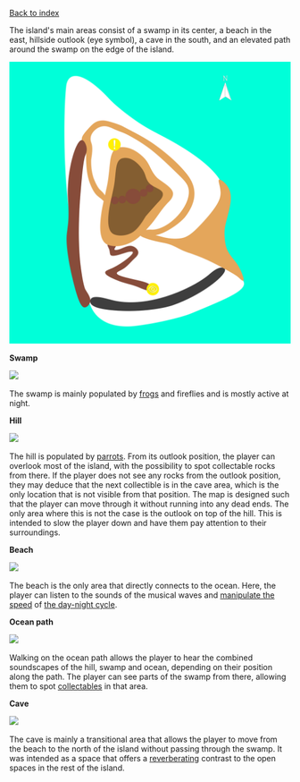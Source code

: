 [Back to index](Soundgarden_Documentation.md)


The island's main areas consist of a swamp in its center, a beach in the east, hillside outlook (eye symbol), a cave in the south, and an elevated path around the swamp on the edge of the island.

![](attachments/island%201.png)

**Swamp**

![](attachments/HighresScreenshot00001.png)

The swamp is mainly populated by [frogs](Sound_Frogs.md) and fireflies and is mostly active at night.


**Hill**

![](attachments/HighresScreenshot00006.png)

The hill is populated by [parrots](Sound_Parrots.md). From its outlook position, the player can overlook most of the island, with the possibility to spot collectable rocks from there. If the player does not see any rocks from the outlook position, they may deduce that the next collectible is in the cave area, which is the only location that is not visible from that position. The map is designed such that the player can move through it without running into any dead ends. The only area where this is not the case is the outlook on top of the hill. This is intended to slow the player down and have them pay attention to their surroundings.


**Beach**

![](attachments/HighresScreenshot00005.png)

The beach is the only area that directly connects to the ocean. Here, the player can listen to the sounds of the musical waves and [manipulate the speed](Gameplay_Collectable_events.md) of [the day-night cycle](Ecology_Day-night_cycle.md).

**Ocean path**

![](attachments/HighresScreenshot00007.png)

Walking on the ocean path allows the player to hear the combined soundscapes of the hill, swamp and ocean, depending on their position along the path. The player can see parts of the swamp from there, allowing them to spot [collectables](Gameplay_Collectables.md) in that area. 

**Cave**

![](attachments/HighresScreenshot00003.png)

The cave is mainly a transitional area that allows the player to move from the beach to the north of the island without passing through the swamp. It was intended as a space that offers a [reverberating](Sound_Reverb.md) contrast to the open spaces in the rest of the island.